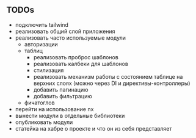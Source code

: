 ## TODOs
- подключить tailwind
- реализовать общий слой приложения
- реализовать часто используемые модули
  - авторизации
  - таблиц
    - реализовать проброс шаблонов 
    - реализовать калбеки для шаблонов
    - стилизация
    - реализовать механизм работы с состоянием таблице на верхних слоях (можно через DI и директивы-контроллеры)
    - добавить пагинацию
    - добавить фильтрацию
  - фичатоглов
- перейти на использование nx
- вынести модули в отдельные библиотеки
- опубликовать модули
- статейка на хабре о проекте и что он из себя представляет
